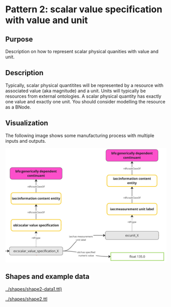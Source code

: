 # Pattern 2: scalar value specification with value and unit
## Purpose
Description on how to represent scalar physical quanities with value and unit.

## Description
Typically, scalar physical quantitites will be represented by a resource with associated 
value (aka magnitude) and a unit. Units will typically be resources from external ontologies. 
A scalar physical quantity has exactly one value and exactly one unit. 
You should consider modelling the resource as a BNode.


## Visualization
The following image shows some manufacturing process with multiple inputs and outputs.

<img src="https://github.com/materialdigital/core-ontology/blob/develop-3.0.0/patterns/pattern2.png?raw=true" alt="pattern2 image" width="750"/>

## Shapes and example data
[../shapes/shape2-data1.ttl)](../shapes/shape2-data1.ttl)

[../shapes/shape2.ttl](../shapes/shape2.ttl)

